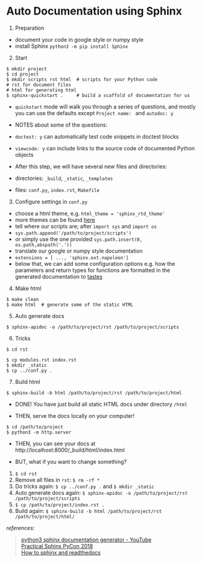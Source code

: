 # Auto Documentation using Sphinx
1. Preparation
- document your code in google style or numpy style
- install Sphinx `python3 -m pip install Sphinx`

2. Start
```shell
$ mkdir project
$ cd project
$ mkdir scripts rst html  # scripts for your Python code
# rst for document files
# html for generating html
$ sphinx-quickstart .     # build a scaffold of documentation for us
```
- `quickstart` mode will walk you through a series of questions, and mostly you can use the defaults except `Project name: ` and `autodoc: y`
- NOTES about some of the questions:
- `doctest: y` can automatically test code snippets in doctest blocks
- `viewcode: y` can include links to the source code of documented Python objects

- After this step, we will have several new files and directories:
- directories: `_build`, `_static`, `_templates`
- files: `conf.py`, `index.rst`, `Makefile`

3. Configure settings
in `conf.py`
- choose a html theme, e.g. `html_theme = 'sphinx_rtd_theme'`
- more themes can be found [here](http://www.sphinx-doc.org/en/stable/theming.html#builtin-themes)
- tell where our scripts are; after `import sys` and `import os`
- `sys.path.append('/path/to/project/scripts')`
- or simply use the one provided `sys.path.insert(0, os.path,abspath('.'))`
- translate our google or numpy style documentation
- `extensions = [ ..., 'sphinx.ext.napoleon']`
- below that, we can add some configuration options e.g. how the parameters and return types for functions are formatted in the generated documentation to [tastes](http://www.sphinx-doc.org/en/stable/usage/extensions/napoleon.html#configuration)

4. Make html
```shell
$ make clean
$ make html  # generate some of the static HTML
```

5. Auto generate docs
```shell
$ sphinx-apidoc -o /path/to/project/rst /path/to/project/scripts
```

6. Tricks
```shell
$ cd rst

$ cp modules.rst index.rst
$ mkdir _static
$ cp ../conf.py .
```

7. Build html
```shell
$ sphinx-build -b html /path/to/project/rst /path/to/project/html
```


- DONE! You have just build all static HTML docs under directory `/html`

- THEN, serve the docs locally on your computer!
```shell
$ cd /path/to/project
$ python3 -m http.server
```

- THEN, you can see your docs at http://localhost:8000/_build/html/index.html

- BUT, what if you want to change something?
1. `$ cd rst`
2. Remove all files in `rst`: `$ rm -rf *`
3. Do tricks again: `$ cp ../conf.py .` and `$ mkdir _static`
4. Auto generate docs again: `$ sphinx-apidoc -o /path/to/project/rst /path/to/project/scripts` 
5. `$ cp /path/to/project/index.rst .`
6. Build again: `$ sphinx-build -b html /path/to/project/rst /path/to/project/html/` 


*references:*
> [python3 sphinx documentation generator - YouTube](https://www.youtube.com/watch?v=qrcj7sVuvUA)  
> [Practical Sphinx PyCon 2018](https://www.youtube.com/watch?v=0ROZRNZkPS8)  
> [How to sphinx and readthedocs](https://samnicholls.net/2016/06/15/how-to-sphinx-readthedocs/)  
